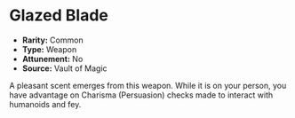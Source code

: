 # Glazed Blade

- **Rarity:** Common
- **Type:** Weapon
- **Attunement:** No
- **Source:** Vault of Magic

A pleasant scent emerges from this weapon. While it is on your person, you have advantage on Charisma (Persuasion) checks made to interact with humanoids and fey.
